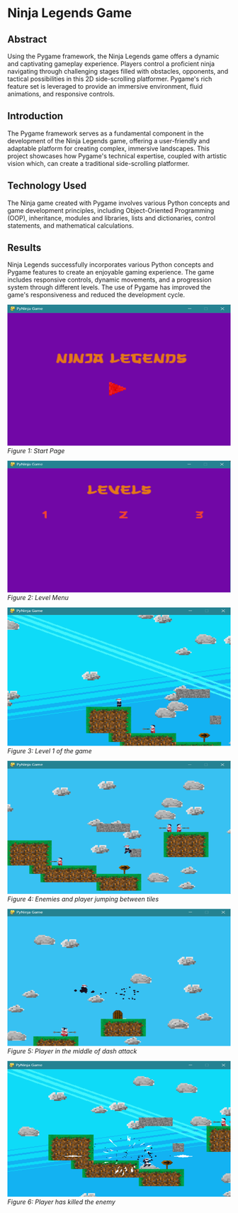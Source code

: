 # Ninja Legends Game

## Abstract

Using the Pygame framework, the Ninja Legends game offers a dynamic and captivating gameplay experience. Players control a proficient ninja navigating through challenging stages filled with obstacles, opponents, and tactical possibilities in this 2D side-scrolling platformer. Pygame's rich feature set is leveraged to provide an immersive environment, fluid animations, and responsive controls.

## Introduction

The Pygame framework serves as a fundamental component in the development of the Ninja Legends game, offering a user-friendly and adaptable platform for creating complex, immersive landscapes. This project showcases how Pygame's technical expertise, coupled with artistic vision which, can create a traditional side-scrolling platformer.

## Technology Used

The Ninja game created with Pygame involves various Python concepts and game development principles, including Object-Oriented Programming (OOP), inheritance, modules and libraries, lists and dictionaries, control statements, and mathematical calculations.

## Results

Ninja Legends successfully incorporates various Python concepts and Pygame features to create an enjoyable gaming experience. The game includes responsive controls, dynamic movements, and a progression system through different levels. The use of Pygame has improved the game's responsiveness and reduced the development cycle.

![Start Page](images/image1.png)<br>
*Figure 1: Start Page*

![Level Menu](images/image2.png)<br>
*Figure 2: Level Menu*

![Level 1 of the game](images/image3.png)<br>
*Figure 3: Level 1 of the game*

![Enemies and player jumping between tiles](images/image4.png)<br>
*Figure 4: Enemies and player jumping between tiles*

![Player in the middle of dash attack](images/image5.png)<br>
*Figure 5: Player in the middle of dash attack*

![Player has killed the enemy](images/image6.png)<br>
*Figure 6: Player has killed the enemy*
